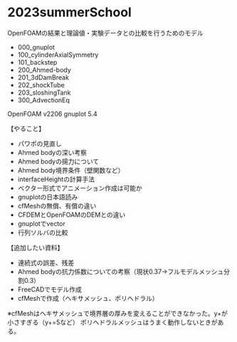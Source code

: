# 2023summerSchool

OpenFOAMの結果と理論値・実験データとの比較を行うためのモデル

- 000_gnuplot
- 100_cylinderAxialSymmetry
- 101_backstep
- 200_Ahmed-body
- 201_3dDamBreak
- 202_shockTube
- 203_sloshingTank
- 300_AdvectionEq

OpenFOAM v2206
gnuplot 5.4


【やること】

- パワポの見直し
- Ahmed bodyの深い考察
- Ahmed bodyの揚力について
- Ahmed body境界条件（壁関数など）
- interfaceHeightの計算手法
- ベクター形式でアニメーション作成は可能か
- gnuplotの日本語読み
- cfMeshの無償、有償の違い
- CFDEMとOpenFOAMのDEMとの違い
- gnuplotでvector
- 行列ソルバの比較

【追加したい資料】

- 連続式の誤差、残差
- Ahmed bodyの抗力係数についての考察（現状0.37→フルモデルメッシュ分割0.3）
- FreeCADでモデル作成
- cfMeshで作成（ヘキサメッシュ、ポリヘドラル）

※cfMeshはヘキサメッシュで境界層の厚みを変えることができなかった。y+が小さすぎる（y+=5など）
ポリヘドラルメッシュはうまく動作しないときがある。
